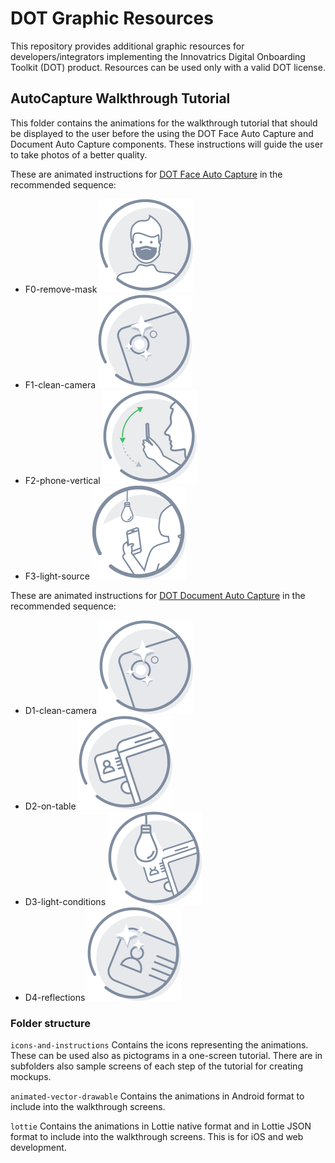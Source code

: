 # DOT Graphic Resources

This repository provides additional graphic resources for developers/integrators implementing the Innovatrics Digital Onboarding Toolkit (DOT) product. Resources can be used only with a valid DOT license.

## AutoCapture Walkthrough Tutorial

This folder contains the animations for the walkthrough tutorial that should be displayed to the user before the using the DOT Face Auto Capture and Document Auto Capture components. These instructions will guide the user to take photos of a better quality.


These are animated instructions for [DOT Face Auto Capture](https://developers.innovatrics.com/digital-onboarding/docs/functionalities/face/auto-capture/) in the recommended sequence:
- F0-remove-mask
![mask](autocapture-walkthrough-tutorial/icons-and-instructions/F0-remove-mask.png)
- F1-clean-camera
![clean](autocapture-walkthrough-tutorial/icons-and-instructions/F1-clean-camera.png)
- F2-phone-vertical
![vertical](autocapture-walkthrough-tutorial/icons-and-instructions/F2-phone-vertical.png)
- F3-light-source
![light](autocapture-walkthrough-tutorial/icons-and-instructions/F3-light-source.png)

These are animated instructions for [DOT Document Auto Capture](https://developers.innovatrics.com/digital-onboarding/docs/functionalities/document/auto-capture/) in the recommended sequence:
- D1-clean-camera
![clean](autocapture-walkthrough-tutorial/icons-and-instructions/D1-clean-camera.png)
- D2-on-table
![table](autocapture-walkthrough-tutorial/icons-and-instructions/D2-on-table.png)
- D3-light-conditions
![light](autocapture-walkthrough-tutorial/icons-and-instructions/D3-light-conditions.png)
- D4-reflections
![reflections](autocapture-walkthrough-tutorial/icons-and-instructions/D4-reflections.png)

### Folder structure

`icons-and-instructions` Contains the icons representing the animations. These can be used also as pictograms in a one-screen tutorial. There are in subfolders also sample screens of each step of the tutorial for creating mockups.

`animated-vector-drawable` Contains the animations in Android format to include into the walkthrough screens.

`lottie` Contains the animations in Lottie native format and in Lottie JSON format to include into the walkthrough screens. This is for iOS and web development.